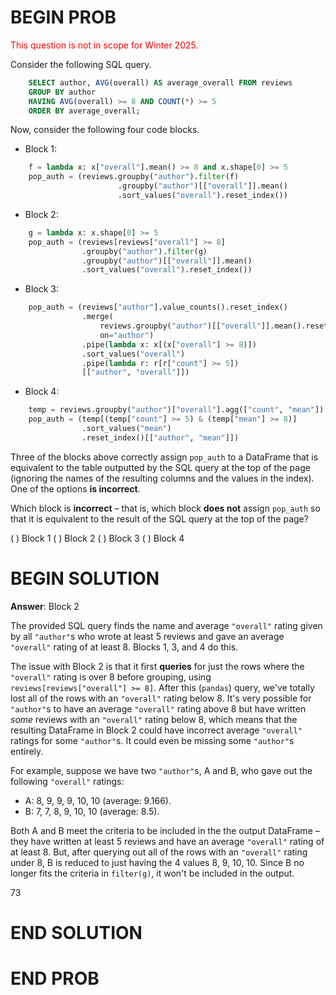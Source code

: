 # BEGIN PROB

<span style="color:red">This question is not in scope for Winter 2025.</span>

Consider the following SQL query.

```sql
    SELECT author, AVG(overall) AS average_overall FROM reviews
    GROUP BY author
    HAVING AVG(overall) >= 8 AND COUNT(*) >= 5
    ORDER BY average_overall;
```

Now, consider the following four code blocks.

-   Block 1:
```python
    f = lambda x: x["overall"].mean() >= 8 and x.shape[0] >= 5
    pop_auth = (reviews.groupby("author").filter(f)
                        .groupby("author")[["overall"]].mean()
                        .sort_values("overall").reset_index())
```

-   Block 2:
```python
    g = lambda x: x.shape[0] >= 5
    pop_auth = (reviews[reviews["overall"] >= 8]
                .groupby("author").filter(g)
                .groupby("author")[["overall"]].mean()
                .sort_values("overall").reset_index())
```

-   Block 3:
```python
    pop_auth = (reviews["author"].value_counts().reset_index()
                .merge(
                    reviews.groupby("author")[["overall"]].mean().reset_index(), 
                    on="author")
                .pipe(lambda x: x[(x["overall"] >= 8)])
                .sort_values("overall")
                .pipe(lambda r: r[r["count"] >= 5])
                [["author", "overall"]])
```

-   Block 4:
```python
    temp = reviews.groupby("author")["overall"].agg(["count", "mean"])
    pop_auth = (temp[(temp["count"] >= 5) & (temp["mean"] >= 8)]
                .sort_values("mean")
                .reset_index()[["author", "mean"]])
```

Three of the blocks above correctly assign `pop_auth` to a DataFrame
that is equivalent to the table outputted by the SQL query at the top of
the page (ignoring the names of the resulting columns and the values in
the index). One of the options **is incorrect**.

Which block is **incorrect** – that is, which block **does not**
assign `pop_auth` so that it is equivalent to the result of the SQL
query at the top of the page?

( ) Block 1 
( ) Block 2 
( ) Block 3 
( ) Block 4

# BEGIN SOLUTION

**Answer**: Block 2

The provided SQL query finds the name and average `"overall"` rating given by all `"author"`s who wrote at least 5 reviews and gave an average `"overall"` rating of at least 8. Blocks 1, 3, and 4 do this.

The issue with Block 2 is that it first **queries** for just the rows where the `"overall"` rating is over 8 before grouping, using `reviews[reviews["overall"] >= 8]`. After this (`pandas`) query, we've totally lost all of the rows with an `"overall"` rating below 8. It's very possible for `"author"`s to have an average `"overall"` rating above 8 but have written _some_ reviews with an `"overall"` rating below 8, which means that the resulting DataFrame in Block 2 could have incorrect average `"overall"` ratings for some `"author"`s. It could even be missing some `"author"`s entirely.

For example, suppose we have two `"author"`s, A and B, who gave out the following `"overall"` ratings:

- A: 8, 9, 9, 9, 10, 10 (average: 9.166).
- B: 7, 7, 8, 9, 10, 10 (average: 8.5).

Both A and B meet the criteria to be included in the the output DataFrame – they have written at least 5 reviews and have an average `"overall"` rating of at least 8. But, after querying out all of the rows with an `"overall"` rating under 8, B is reduced to just having the 4 values 8, 9, 10, 10. Since B no longer fits the criteria in `filter(g)`, it won't be included in the output.

<average>73</average>

# END SOLUTION

# END PROB